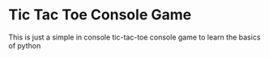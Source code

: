 # Tic Tac Toe Console Game

This is just a simple in console tic-tac-toe console game to learn the basics of python